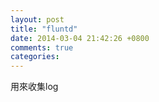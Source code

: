 ```yaml
---
layout: post
title: "fluntd"
date: 2014-03-04 21:42:26 +0800
comments: true
categories: 
---
```


用來收集log